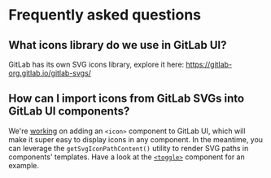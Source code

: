 # Frequently asked questions

## What icons library do we use in GitLab UI?

GitLab has its own SVG icons library, explore it here: https://gitlab-org.gitlab.io/gitlab-svgs/

## How can I import icons from GitLab SVGs into GitLab UI components?

We're [working](https://gitlab.com/gitlab-org/gitlab-ui/merge_requests/644) on adding an `<icon>` component to GitLab UI, which will make it super easy to display icons in any component. In the meantime, you can leverage the `getSvgIconPathContent()` utility to render SVG paths in components' templates. Have a look at the [`<toggle>`](https://gitlab.com/gitlab-org/gitlab-ui/blob/7563c357c37762a6726b3e83ecba12837f36ed10/components/base/toggle/toggle.vue#L81-88) component for an example.